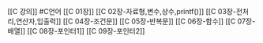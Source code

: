 [[C 강의]]
#C언어
[[C 01장]]
[[C 02장-자료형,변수,상수,printf()]]
[[C 03장-전처리,연산자,입출력]]
[[C 04장-조건문]]
[[C 05장-반복문]]
[[C 06장-함수]]
[[C 07장-배열]]
[[C 08장-포인터1]]
[[C 09장-포인터2]]

